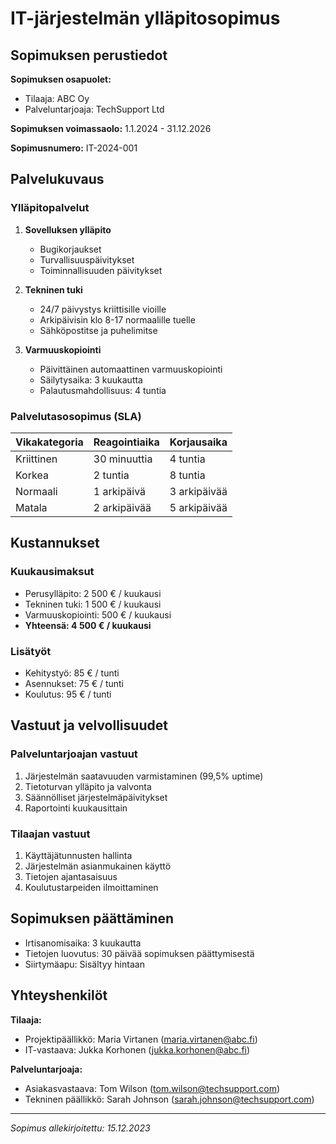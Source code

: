 # IT-järjestelmän ylläpitosopimus

## Sopimuksen perustiedot

**Sopimuksen osapuolet:**
- Tilaaja: ABC Oy
- Palveluntarjoaja: TechSupport Ltd

**Sopimuksen voimassaolo:** 1.1.2024 - 31.12.2026

**Sopimusnumero:** IT-2024-001

## Palvelukuvaus

### Ylläpitopalvelut

1. **Sovelluksen ylläpito**
   - Bugikorjaukset
   - Turvallisuuspäivitykset
   - Toiminnallisuuden päivitykset

2. **Tekninen tuki**
   - 24/7 päivystys kriittisille vioille
   - Arkipäivisin klo 8-17 normaalille tuelle
   - Sähköpostitse ja puhelimitse

3. **Varmuuskopiointi**
   - Päivittäinen automaattinen varmuuskopiointi
   - Säilytysaika: 3 kuukautta
   - Palautusmahdollisuus: 4 tuntia

### Palvelutasosopimus (SLA)

| Vikakategoria | Reagointiaika | Korjausaika |
|---------------|---------------|-------------|
| Kriittinen    | 30 minuuttia  | 4 tuntia    |
| Korkea        | 2 tuntia      | 8 tuntia    |
| Normaali      | 1 arkipäivä   | 3 arkipäivää|
| Matala        | 2 arkipäivää  | 5 arkipäivää|

## Kustannukset

### Kuukausimaksut

- Perusylläpito: 2 500 € / kuukausi
- Tekninen tuki: 1 500 € / kuukausi
- Varmuuskopiointi: 500 € / kuukausi
- **Yhteensä: 4 500 € / kuukausi**

### Lisätyöt

- Kehitystyö: 85 € / tunti
- Asennukset: 75 € / tunti
- Koulutus: 95 € / tunti

## Vastuut ja velvollisuudet

### Palveluntarjoajan vastuut

1. Järjestelmän saatavuuden varmistaminen (99,5% uptime)
2. Tietoturvan ylläpito ja valvonta
3. Säännölliset järjestelmäpäivitykset
4. Raportointi kuukausittain

### Tilaajan vastuut

1. Käyttäjätunnusten hallinta
2. Järjestelmän asianmukainen käyttö
3. Tietojen ajantasaisuus
4. Koulutustarpeiden ilmoittaminen

## Sopimuksen päättäminen

- Irtisanomisaika: 3 kuukautta
- Tietojen luovutus: 30 päivää sopimuksen päättymisestä
- Siirtymäapu: Sisältyy hintaan

## Yhteyshenkilöt

**Tilaaja:**
- Projektipäällikkö: Maria Virtanen (maria.virtanen@abc.fi)
- IT-vastaava: Jukka Korhonen (jukka.korhonen@abc.fi)

**Palveluntarjoaja:**
- Asiakasvastaava: Tom Wilson (tom.wilson@techsupport.com)
- Tekninen päällikkö: Sarah Johnson (sarah.johnson@techsupport.com)

---
*Sopimus allekirjoitettu: 15.12.2023*